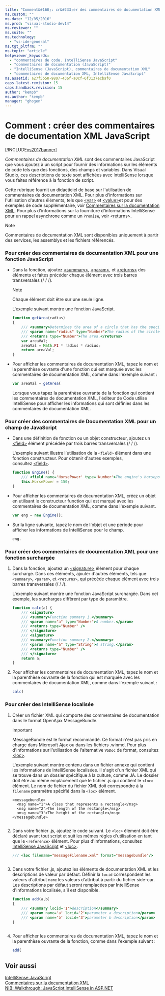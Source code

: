 ```yaml
---
title: "Comment&#160;: cr&#233;er des commentaires de documentation XML JavaScript | Microsoft Docs"
ms.custom: ""
ms.date: "12/05/2016"
ms.prod: "visual-studio-dev14"
ms.reviewer: ""
ms.suite: ""
ms.technology: 
  - "vs-ide-general"
ms.tgt_pltfrm: ""
ms.topic: "article"
helpviewer_keywords: 
  - "commentaires de code, IntelliSense JavaScript"
  - "commentaires de documentation (JavaScript)"
  - "IntelliSense (JavaScript), commentaires de documentation XML"
  - "commentaires de documentation XML, IntelliSense JavaScript"
ms.assetid: a27f5b50-9807-436f-a0cf-6f3137ecbaf0
caps.latest.revision: 15
caps.handback.revision: 15
author: "kempb"
ms.author: "kempb"
manager: "ghogen"
---
```

# Comment&#160;: cr&#233;er des commentaires de documentation XML JavaScript
[!INCLUDE[vs2017banner](../code-quality/includes/vs2017banner.md)]

*Commentaires de documentation XML* sont des commentaires JavaScript que vous ajoutez à un script pour fournir des informations sur les éléments de code tels que des fonctions, des champs et variables.  Dans Visual Studio, ces descriptions de texte sont affichées avec IntelliSense lorsque vous faites référence à la fonction de script.  
  
 Cette rubrique fournit un didacticiel de base sur l'utilisation de commentaires de documentation XML.  Pour plus d'informations sur l'utilisation d'autres éléments, tels que [\<var\>](../ide/var-javascript.md) et [\<value\>](../ide/value-javascript.md)et pour des exemples de code supplémentaire, voir [Commentaires sur la documentation XML](../ide/xml-documentation-comments-javascript.md).  Pour plus d'informations sur la fourniture d'informations IntelliSense pour un rappel asynchrone comme un `Promise`, voir [\<returns\>](../ide/returns-javascript.md).  
  
> [!NOTE]
>  Commentaires de documentation XML sont disponibles uniquement à partir des services, les assemblys et les fichiers référencés.  
  
### Pour créer des commentaires de documentation XML pour une fonction JavaScript  
  
-   Dans la fonction, ajoutez [\<summary\>](../ide/summary-javascript.md), [\<param\>](../ide/param-javascript.md), et [\<returns\>](../ide/returns-javascript.md) des éléments et faites précéder chaque élément avec trois barres transversales \(\/ \/ \/\).  
  
    > [!NOTE]
    >  Chaque élément doit être sur une seule ligne.  
  
     L'exemple suivant montre une fonction JavaScript.  
  
    ```javascript  
    function getArea(radius)  
    {  
        /// <summary>Determines the area of a circle that has the specified radius parameter.</summary>  
        /// <param name="radius" type="Number">The radius of the circle.</param>  
        /// <returns type="Number">The area.</returns>  
        var areaVal;  
        areaVal = Math.PI * radius * radius;  
        return areaVal;  
    }  
    ```  
  
-   Pour afficher les commentaires de documentation XML, tapez le nom et la parenthèse ouvrante d'une fonction qui est marquée avec les commentaires de documentation XML, comme dans l'exemple suivant :  
  
    ```javascript  
    var areaVal = getArea(  
    ```  
  
     Lorsque vous tapez la parenthèse ouvrante de la fonction qui contient les commentaires de documentation XML, l'éditeur de Code utilise IntelliSense pour afficher les informations qui sont définies dans les commentaires de documentation XML.  
  
### Pour créer des commentaires de Documentation XML pour un champ de JavaScript  
  
-   Dans une définition de fonction ou un objet constructeur, ajoutez un [\<field\>](../ide/field-javascript.md) élément précédée par trois barres transversales \(\/ \/ \/\).  
  
     L'exemple suivant illustre l'utilisation de la `<field>` élément dans une fonction constructeur.  Pour obtenir d'autres exemples, consultez [\<field\>](../ide/field-javascript.md).  
  
    ```javascript  
    function Engine() {  
        /// <field name='HorsePower' type='Number'>The engine's horsepower.</field>  
        this.HorsePower = 150;  
    }  
    ```  
  
-   Pour afficher les commentaires de documentation XML, créez un objet en utilisant le constructeur function qui est marqué avec les commentaires de documentation XML, comme dans l'exemple suivant.  
  
    ```javascript  
    var eng = new Engine();  
    ```  
  
-   Sur la ligne suivante, tapez le nom de l'objet et une période pour afficher les informations de IntelliSense pour le champ.  
  
    ```javascript  
    eng.  
    ```  
  
### Pour créer des commentaires de documentation XML pour une fonction surchargée  
  
1.  Dans la fonction, ajoutez un [\<signature\>](../Topic/%3Csignature%3E%20\(JavaScript\).md) élément pour chaque surcharge.  Dans ces éléments, ajouter d'autres éléments, tels que `<summary>`, `<param>`, et `<returns>`, qui précède chaque élément avec trois barres transversales \(\/ \/ \/\).  
  
     L'exemple suivant montre une fonction JavaScript surchargée.  Dans cet exemple, les surcharges diffèrent par type de paramètre.  
  
    ```javascript  
    function calc(a) {  
        /// <signature>  
        /// <summary>Function summary 1.</summary>  
        /// <param name="a" type="Number">A number.</param>  
        /// <returns type="Number" />  
        /// </signature>  
        /// <signature>  
        /// <summary>Function summary 2.</summary>  
        /// <param name="a" type="String">A string.</param>  
        /// <returns type="Number" />  
        /// </signature>  
        return a;  
    }  
    ```  
  
2.  Pour afficher les commentaires de documentation XML, tapez le nom et la parenthèse ouvrante de la fonction qui est marquée avec les commentaires de documentation XML, comme dans l'exemple suivant :  
  
    ```javascript  
    calc(  
    ```  
  
### Pour créer des IntelliSense localisée  
  
1.  Créer un fichier XML qui comporte des commentaires de documentation dans le format OpenAjax MessageBundle.  
  
    > [!IMPORTANT]
    >  MessageBundle est le format recommandé.  Ce format n'est pas pris en charge dans Microsoft Ajax ou dans les fichiers .winmd.  Pour plus d'informations sur l'utilisation de l'alternative `VSDoc` de format, consultez [\<loc\>](../ide/loc-javascript.md).  
  
     L'exemple suivant montre contenu dans un fichier annexe qui contient les informations de IntelliSense localisées.  Il s'agit d'un fichier XML qui se trouve dans un dossier spécifique à la culture, comme JA.  Le dossier doit être au même emplacement que le fichier .js qui contient le `<loc>` élément.  Le nom de fichier du fichier XML doit correspondre à la `filename` paramètre spécifié dans la `<loc>` élément.  
  
    ```  
    <messagebundle>  
      <msg name="1">A class that represents a rectangle</msg>  
      <msg name="2">The length of the rectangle</msg>  
      <msg name="3">The height of the rectangle</msg>  
    </messagebundle>  
  
    ```  
  
2.  Dans votre fichier .js, ajoutez le code suivant.  Le `<loc>` élément doit être déclaré avant tout script et suit les mêmes règles d'utilisation en tant que le `<reference>` élément.  Pour plus d'informations, consultez [IntelliSense JavaScript](../ide/javascript-intellisense.md) et [\<loc\>](../ide/loc-javascript.md).  
  
    ```javascript  
    /// <loc filename="messageFilename.xml" format="messagebundle"/>  
  
    ```  
  
3.  Dans votre fichier .js, ajoutez les éléments de documentation XML et les descriptions de valeur par défaut.  Définir la `locid` correspondent les valeurs d'attribut `name` les valeurs d'attribut à partir du fichier side\-car.  Les descriptions par défaut seront remplacées par IntelliSense d'informations localisée, s'il est disponible.  
  
    ```javascript  
    function add(a,b)   
    {  
        /// <summary locid='1'>description</summary>  
        /// <param name='a' locid='2'>parameter a description</param>  
        /// <param name='b' locid='3'>parameter b description</param>  
    }  
  
    ```  
  
4.  Pour afficher les commentaires de documentation XML, tapez le nom et la parenthèse ouvrante de la fonction, comme dans l'exemple suivant :  
  
    ```javascript  
    add(  
    ```  
  
## Voir aussi  
 [IntelliSense JavaScript](../ide/javascript-intellisense.md)   
 [Commentaires sur la documentation XML](../ide/xml-documentation-comments-javascript.md)   
 [NIB: Walkthrough: JavaScript IntelliSense in ASP.NET](http://msdn.microsoft.com/fr-fr/4f6e0cc2-7f48-4dbf-abb0-7fb743a2d05b)